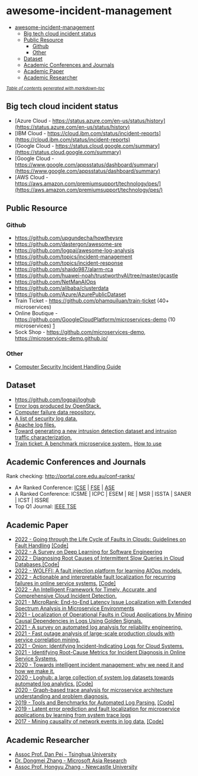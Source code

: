# awesome-incident-management

- [awesome-incident-management](#awesome-incident-management)
  * [Big tech cloud incident status](#big-tech-cloud-incident-status)
  * [Public Resource](#public-resource)
    + [Github](#github)
    + [Other](#other)
  * [Dataset](#dataset)
  * [Academic Conferences and Journals](#academic-conferences-and-journals)
  * [Academic Paper](#academic-paper)
  * [Academic Researcher](#academic-researcher)

<small><i><a href='http://ecotrust-canada.github.io/markdown-toc/'>Table of contents generated with markdown-toc</a></i></small>



## Big tech cloud incident status

- [Azure Cloud - https://status.azure.com/en-us/status/history](https://status.azure.com/en-us/status/history)
- [IBM Cloud - https://cloud.ibm.com/status/incident-reports](https://cloud.ibm.com/status/incident-reports)
- [Google Cloud - https://status.cloud.google.com/summary](https://status.cloud.google.com/summary)
- [Google Cloud - https://www.google.com/appsstatus/dashboard/summary](https://www.google.com/appsstatus/dashboard/summary)
- [AWS Cloud - https://aws.amazon.com/premiumsupport/technology/pes/](https://aws.amazon.com/premiumsupport/technology/pes/)

## Public Resource

### Github 
- https://github.com/upgundecha/howtheysre
- https://github.com/dastergon/awesome-sre
- https://github.com/logpai/awesome-log-analysis
- https://github.com/topics/incident-management
- https://github.com/topics/incident-response
- https://github.com/shaido987/alarm-rca
- https://github.com/huawei-noah/trustworthyAI/tree/master/gcastle
- https://github.com/NetManAIOps
- https://github.com/alibaba/clusterdata
- https://github.com/Azure/AzurePublicDataset
- Train Ticket - https://github.com/phamquiluan/train-ticket (40+ microservices)
- Online Boutique - https://github.com/GoogleCloudPlatform/microservices-demo (10 microservices) [1](https://dl.acm.org/doi/10.1145/3442381.3449905)
- Sock Shop - https://github.com/microservices-demo, https://microservices-demo.github.io/

### Other
- [Computer Security Incident Handling Guide](https://nvlpubs.nist.gov/nistpubs/specialpublications/nist.sp.800-61r2.pdf)
## Dataset

- https://github.com/logpai/loghub
- [Error logs produced by OpenStack.](https://figshare.com/articles/Failure_dataset/7732268/2)
- [Computer failure data repository.](https://www.usenix.org/cfdr)
- [A list of security log data.](http://www.secrepo.com)
- [Apache log files.](https://www.sec.gov/dera/data/edgar-log-file-data-set.html)
- [Toward generating a new intrusion detection dataset and intrusion traffic characterization.](https://www.researchgate.net/publication/322870768_Toward_Generating_a_New_Intrusion_Detection_Dataset_and_Intrusion_Traffic_Characterization)
- [Train ticket: A benchmark microservice system.](https://github.com/FudanSELab/train-ticket/), [How to use](https://link.springer.com/chapter/10.1007/978-3-030-76352-7_17)


## Academic Conferences and Journals

Rank checking: http://portal.core.edu.au/conf-ranks/
- A* Ranked Conference: [ICSE](https://dblp.uni-trier.de/db/conf/icse/index) | [FSE](https://dblp.uni-trier.de/db/conf/sigsoft/index) | [ASE](https://dblp.org/db/conf/kbse/index.html)
- A Ranked Conference:  ICSME | ICPC | ESEM | RE | MSR | ISSTA | SANER | ICST | ISSRE
- Top Q1 Journal: [IEEE TSE](https://ieeexplore.ieee.org/xpl/RecentIssue.jsp?punumber=32)


## Academic Paper
- [2022 - Going through the Life Cycle of Faults in Clouds: Guidelines on Fault Handling](https://ieeexplore.ieee.org/document/9978764/) [[Code]](https://github.com/IntelligentDDS/Post-mortems-Analysis)
- [2022 - A Survey on Deep Learning for Software Engineering](https://dl.acm.org/doi/abs/10.1145/3505243)
- [2022 - Diagnosing Root Causes of Intermittent Slow Queries in Cloud Databases.](https://dl.acm.org/doi/abs/10.14778/3389133.3389136)[[Code]](https://zenodo.org/record/6544901#.Y60s_tVBzP9)
- [2022 - WOLFFI: A fault injection platform for learning AIOps models.](https://research.ibm.com/publications/wolffi-a-fault-injection-platform-for-learning-aiops-models)
- [2022 - Actionable and interpretable fault localization for recurring failures in online service systems.](https://dl.acm.org/doi/abs/10.1145/3540250.3549092) [[Code]](https://github.com/NetManAIOps/DejaVu)
- [2022 - An Intelligent Framework for Timely, Accurate, and Comprehensive Cloud Incident Detection.](https://dl.acm.org/doi/abs/10.1145/3544497.3544499)
- [2021 - MicroRank: End-to-End Latency Issue Localization with Extended Spectrum Analysis in Microservice Environments](https://dl.acm.org/doi/10.1145/3442381.3449905)
- [2021 - Localization of Operational Faults in Cloud Applications by Mining Causal Dependencies in Logs Using Golden Signals.](https://link.springer.com/chapter/10.1007/978-3-030-76352-7_17)
- [2021 - A survey on automated log analysis for reliability engineering.](https://dl.acm.org/doi/pdf/10.1145/3460345)
- [2021 - Fast outage analysis of large-scale production clouds with service correlation mining.](https://ieeexplore.ieee.org/abstract/document/9402074/)
- [2021 - Onion: Identifying Incident-Indicating Logs for Cloud Systems.](https://dl.acm.org/doi/abs/10.1145/3468264.3473919)
- [2021 - Identifying Root-Cause Metrics for Incident Diagnosis in Online Service Systems.](https://doi.org/10.1109/ISSRE52982.2021.00022)
- [2020 - Towards intelligent incident management: why we need it and how we make it.](https://dl.acm.org/doi/abs/10.1145/3368089.3417055)
- [2020 - Loghub: a large collection of system log datasets towards automated log analytics.](https://arxiv.org/abs/2008.06448) [[Code]](https://github.com/logpai/loghub)
- [2020 - Graph-based trace analysis for microservice architecture understanding and problem diagnosis.](https://dl.acm.org/doi/abs/10.1145/3368089.3417066)
- [2019 - Tools and Benchmarks for Automated Log Parsing.](https://ieeexplore.ieee.org/abstract/document/8804456) [[Code]](https://github.com/logpai/logparser)
- [2019 - Latent error prediction and fault localization for microservice applications by learning from system trace logs](http://dl.acm.org/citation.cfm?doid=3338906.3338961)
- [2017 - Mining causality of network events in log data.](https://ieeexplore.ieee.org/abstract/document/8122062) [[Code]](https://github.com/cpflat/LogCausalAnalysis)

## Academic Researcher
- [Assoc Prof. Dan Pei - Tsinghua University](https://netman.aiops.org/~peidan/)
- [Dr. Dongmei Zhang - Microsoft Asia Research](https://www.microsoft.com/en-us/research/people/dongmeiz/)
- [Assoc Prof. Hongyu Zhang - Newcastle University](https://sites.google.com/site/hongyujohn/)
